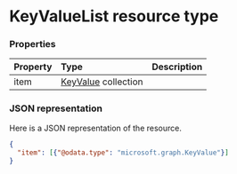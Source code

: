 # KeyValueList resource type




### Properties
| Property	   | Type	|Description|
|:---------------|:--------|:----------|
|item|[KeyValue](keyvalue.md) collection||

### JSON representation

Here is a JSON representation of the resource.

<!-- {
  "blockType": "resource",
  "optionalProperties": [

  ],
  "@odata.type": "microsoft.graph.KeyValueList"
}-->

```json
{
  "item": [{"@odata.type": "microsoft.graph.KeyValue"}]
}

```

<!-- uuid: 8fcb5dbc-d5aa-4681-8e31-b001d5168d79
2015-10-25 14:57:30 UTC -->
<!-- {
  "type": "#page.annotation",
  "description": "KeyValueList resource",
  "keywords": "",
  "section": "documentation",
  "tocPath": ""
}-->